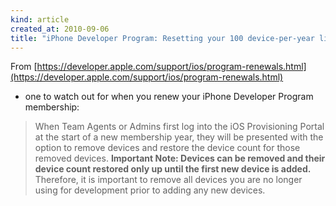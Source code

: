 ```yaml
---
kind: article
created_at: 2010-09-06
title: "iPhone Developer Program: Resetting your 100 device-per-year limit"
---
```


From [https://developer.apple.com/support/ios/program-renewals.html](https://developer.apple.com/support/ios/program-renewals.html)
 - one to watch out for when you renew your iPhone Developer Program membership:

<blockquote>When Team Agents or Admins first log into the iOS Provisioning Portal at the start of a new membership year, they will be presented with the option to remove devices and restore the device count for those removed devices. <strong>Important Note: Devices can be removed and their device count restored only up until the first new device is added.</strong> Therefore, it is important to remove all devices you are no longer using for development prior to adding any new devices.</blockquote>

